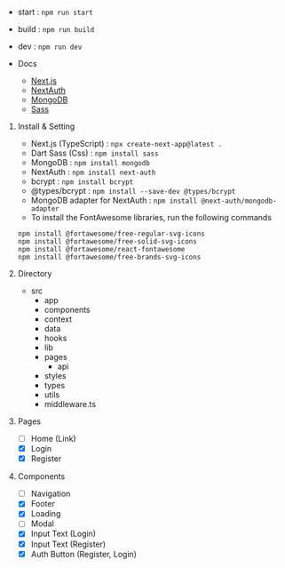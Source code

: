 - start : `npm run start`
- build : `npm run build`
- dev : `npm run dev`

- Docs
  - [Next.js](https://nextjs.org/docs/getting-started/installation)
  - [NextAuth](https://next-auth.js.org/)
  - [MongoDB](https://www.mongodb.com/ko-kr)
  - [Sass](https://sass-lang.com/)

1. Install & Setting
    - Next.js (TypeScript) : `npx create-next-app@latest .`
    - Dart Sass (Css) : `npm install sass`
    - MongoDB : `npm install mongodb`
    - NextAuth : `npm install next-auth`
    - bcrypt : `npm install bcrypt`
    - @types/bcrypt : `npm install --save-dev @types/bcrypt`
    - MongoDB adapter for NextAuth : `npm install @next-auth/mongodb-adapter`
    - To install the FontAwesome libraries, run the following commands
   ```text
   npm install @fortawesome/free-regular-svg-icons
   npm install @fortawesome/free-solid-svg-icons
   npm install @fortawesome/react-fontawesome
   npm install @fortawesome/free-brands-svg-icons
   ```

2. Directory
   - src
      - app
      - components
      - context
      - data
      - hooks
      - lib
      - pages
        - api
      - styles
      - types
      - utils
      - middleware.ts

3. Pages
   - [ ] Home (Link)
   - [x] Login
   - [x] Register

4. Components
   - [ ] Navigation
   - [x] Footer
   - [x] Loading
   - [ ] Modal
   - [x] Input Text (Login)
   - [x] Input Text (Register)
   - [x] Auth Button (Register, Login)